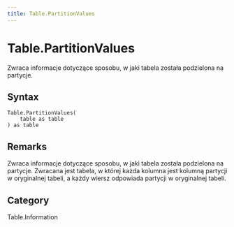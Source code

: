 ```yaml
---
title: Table.PartitionValues
---
```


# Table.PartitionValues


Zwraca informacje dotyczące sposobu, w jaki tabela została podzielona na partycje.


## Syntax

```powerquery
Table.PartitionValues(
    table as table
) as table
```


## Remarks

Zwraca informacje dotyczące sposobu, w jaki tabela została podzielona na partycje.  Zwracana jest tabela, w której każda kolumna jest kolumną partycji w oryginalnej tabeli, a każdy wiersz odpowiada partycji w oryginalnej tabeli.



## Category
Table.Information
